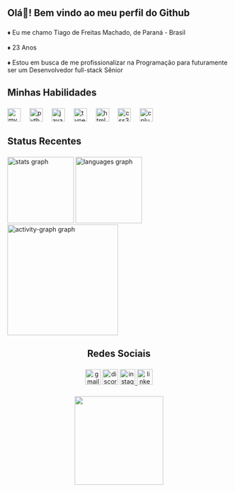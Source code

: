 <h2 align="left">Olá👋! Bem vindo ao meu perfil do Github</h2>

###

<p align="left">♦ Eu me chamo Tiago de Freitas Machado, de Paraná - Brasil<br><br>♦ 23 Anos<br><br>♦ Estou em busca de me profissionalizar na Programação para futuramente ser um Desenvolvedor full-stack Sênior</p>

###

<h2 align="left">Minhas Habilidades</h2>

###

<div align="left">
  <img src="https://cdn.jsdelivr.net/gh/devicons/devicon/icons/mysql/mysql-original.svg" height="30" alt="mysql logo"  />
  <img width="12" />
  <img src="https://cdn.jsdelivr.net/gh/devicons/devicon/icons/python/python-original.svg" height="30" alt="python logo"  />
  <img width="12" />
  <img src="https://cdn.jsdelivr.net/gh/devicons/devicon/icons/javascript/javascript-original.svg" height="30" alt="javascript logo"  />
  <img width="12" />
  <img src="https://cdn.jsdelivr.net/gh/devicons/devicon/icons/typescript/typescript-original.svg" height="30" alt="typescript logo"  />
  <img width="12" />
  <img src="https://cdn.jsdelivr.net/gh/devicons/devicon/icons/html5/html5-original.svg" height="30" alt="html5 logo"  />
  <img width="12" />
  <img src="https://cdn.jsdelivr.net/gh/devicons/devicon/icons/css3/css3-original.svg" height="30" alt="css3 logo"  />
  <img width="12" />
  <img src="https://cdn.jsdelivr.net/gh/devicons/devicon/icons/cplusplus/cplusplus-original.svg" height="30" alt="cplusplus logo"  />
</div>

###

<h2 align="left">Status Recentes</h2>

###

<div align="left">
  <img src="https://github-readme-stats.vercel.app/api?username=SrFearless&hide_title=false&hide_rank=true&show_icons=false&include_all_commits=false&count_private=true&disable_animations=false&theme=gotham&locale=pt-br&hide_border=true" height="150" alt="stats graph"  />
  <img src="https://github-readme-stats.vercel.app/api/top-langs?username=SrFearless&locale=pt-br&hide_title=false&layout=compact&card_width=320&langs_count=5&theme=gotham&hide_border=true&custom_title=Linguagens%20mais%20Usadas" height="150" alt="languages graph"  />
  <img src="https://github-readme-activity-graph.vercel.app/graph?username=SrFearless&area=false&hide_border=true&hide_title=true&theme=gotham" height="250" alt="activity-graph graph"  />
</div>

###

<h2 align="center">Redes Sociais</h2>

###

<div align="center">
  <img src="https://img.shields.io/static/v1?message=Gmail&logo=gmail&label=tiagofreitasmachadotj@gmail.com&color=D14836&logoColor=white&labelColor=&style=for-the-badge" height="35" alt="gmail logo"  />
  <img src="https://img.shields.io/static/v1?message=Discord&logo=discord&label=tiagomachadoo&color=7289DA&logoColor=white&labelColor=&style=for-the-badge" height="35" alt="discord logo"  />
  <a href="https://www.instagram.com/tiago_machado_index/" target="_blank">
    <img src="https://img.shields.io/static/v1?message=Instagram&logo=instagram&label=&color=E4405F&logoColor=white&labelColor=&style=for-the-badge" height="35" alt="instagram logo"  />
  </a>
  <a href="https://www.linkedin.com/in/tiago-machado-9a15a8305/" target="_blank">
    <img src="https://img.shields.io/static/v1?message=LinkedIn&logo=linkedin&label=&color=0077B5&logoColor=white&labelColor=&style=for-the-badge" height="35" alt="linkedin logo"  />
  </a>
</div>

###

<div align="center">
  <img height="200" src="https://blogger.googleusercontent.com/img/b/R29vZ2xl/AVvXsEik4bmh_H8L93Lx_BrFmJHaRHPTgSp5VePEXMuYJpZTLXTW21OrUNIYHQ9Nls_Aov3B8vuWoCw3qje4NwTjz74tK_JFQRCHEqVKIA1Gz2AmdiNI0Z8DdwCdyMIGlgp2DvLrLMyMshe-mdA/s1600/4.gif"  />
</div>

###
